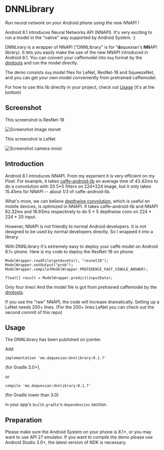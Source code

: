 # DNNLibrary

*Run neural network on your Android phone using the new NNAPI !*

Android 8.1 introduces Neural Networks API (NNAPI). It's very exciting to run a model in the "native" way supported by Android System. :)

DNNLirary is a wrapper of NNAPI ("DNNLibrary" is for "**d**aquexian's **NN**API library). It lets you easily make the use of the new NNAPI introduced in Android 8.1. You can convert your caffemodel into `daq` format by the [dnntools](https://github.com/daquexian/dnntools) and run the model directly. 

The demo consists `daq` model files for LeNet, ResNet-18 and SqueezeNet, and you can get your own model conveniently from pretrained caffemodel.

For how to use this lib directly in your project, check out [Usage](#usage) (it's at the bottom)

## Screenshot

This screenshot is ResNet-18

![Screenshot image resnet](screenshot_image_resnet.png)

This screenshot is LeNet

![Screenshot camera mnist](screenshot_camera_mnist.png)

## Introduction

Android 8.1 introduces NNAPI. From my experient it is very efficient on my Pixel. For example, it takes [caffe-android-lib](https://github.com/sh1r0/caffe-android-lib) an average time of 43.42ms to do a convolution with 20 5\*5 filters on 224\*224 image, but it only takes 15.45ms for NNAPI -- about 1/3 of caffe-android-lib.

What's more, we can believe [depthwise convolution](https://arxiv.org/abs/1704.04861), which is useful on mobile devices, is optimized in NNAPI. It takes caffe-android-lib and NNAPI 82.32ms and 16.93ms respectively to do 5 * 5 depthwise conv on 224 \* 224 \* 20 input.

However, NNAPI is not friendly to normal Android developers. It is not designed to be used by normal developers directly. So I wrapped it into a library.

With DNNLibrary it's extremely easy to deploy your caffe model on Android 8.1+ phone. Here is my code to deploy the ResNet-18 on phone:

```
ModelWrapper.readFile(getAssets(), "resnet18");
ModelWrapper.setOutput("prob");
ModelWrapper.compile(ModelWrapper.PREFERENCE_FAST_SINGLE_ANSWER);

float[] result = ModelWrapper.predict(inputData);
```

Only four lines! And the model file is got from pretrained caffemodel by the [dnntools](https://github.com/daquexian/dnntools).

If you use the "raw" NNAPI, the code will increase dramatically. Setting up a LeNet needs 200+ lines. (For the 200+ lines LeNet you can check out the second commit of this repo)

## Usage

The DNNLibrary has been published on jcenter.

Add

```
implementation 'me.daquexian:dnnlibrary:0.1.7'
```

(for Gradle 3.0+),

or

```
compile 'me.daquexian:dnnlibrary:0.1.7'
```

(for Gradle lower than 3.0)

in your app's `build.gradle`'s `dependencies` section.

## Preparation

Please make sure the Android System on your phone is 8.1+, or you may want to use API 27 emulator. If you want to compile the demo please use Android Studio 3.0+, the latest version of NDK is necessary. 
